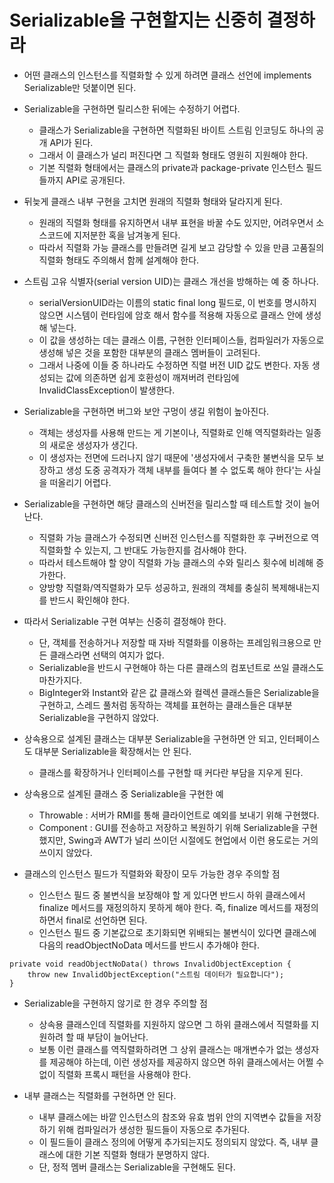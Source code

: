 # Serializable을 구현할지는 신중히 결정하라

* 어떤 클래스의 인스턴스를 직렬화할 수 있게 하려면 클래스 선언에 implements Serializable만 덧붙이면 된다.

* Serializable을 구현하면 릴리스한 뒤에는 수정하기 어렵다.
  * 클래스가 Serializable을 구현하면 직렬화된 바이트 스트림 인코딩도 하나의 공개 API가 된다.
  * 그래서 이 클래스가 널리 퍼진다면 그 직렬화 형태도 영원히 지원해야 한다.
  * 기본 직렬화 형태에서는 클래스의 private과 package-private 인스턴스 필드들까지 API로 공개된다.
  
* 뒤늦게 클래스 내부 구현을 고치면 원래의 직렬화 형태와 달라지게 된다.
  * 원래의 직렬화 형태를 유지하면서 내부 표현을 바꿀 수도 있지만, 어려우면서 소스코드에 지저분한 혹을 남겨놓게 된다.
  * 따라서 직렬화 가능 클래스를 만들려면 길게 보고 감당할 수 있을 만큼 고품질의 직렬화 형태도 주의해서 함께 설계해야 한다.
  
* 스트림 고유 식별자(serial version UID)는 클래스 개선을 방해하는 예 중 하나다.
  * serialVersionUID라는 이름의 static final long 필드로, 이 번호를 명시하지 않으면 시스템이 런타임에 암호 해서 함수를 적용해 자동으로 클래스 안에 생성해 넣는다.
  * 이 값을 생성하는 데는 클래스 이름, 구현한 인터페이스들, 컴파일러가 자동으로 생성해 넣은 것을 포함한 대부분의 클래스 멤버들이 고려된다.
  * 그래서 나중에 이들 중 하나라도 수정하면 직렬 버전 UID 값도 변한다. 자동 생성되는 값에 의존하면 쉽게 호환성이 깨져버려 런타임에 InvalidClassException이 발생한다.
  
* Serializable을 구현하면 버그와 보안 구멍이 생길 위험이 높아진다.
  * 객체는 생성자를 사용해 만드는 게 기본이나, 직렬화로 인해 역직렬화라는 일종의 새로운 생성자가 생긴다.
  * 이 생성자는 전면에 드러나지 않기 때문에 '생성자에서 구축한 불변식을 모두 보장하고 생성 도중 공격자가 객체 내부를 들여다 볼 수 없도록 해야 한다'는 사실을 떠올리기 어렵다.
  
* Serializable을 구현하면 해당 클래스의 신버전을 릴리스할 때 테스트할 것이 늘어난다.
  * 직렬화 가능 클래스가 수정되면 신버전 인스턴스를 직렬화한 후 구버전으로 역직렬화할 수 있는지, 그 반대도 가능한지를 검사해야 한다.
  * 따라서 테스트해야 할 양이 직렬화 가능 클래스의 수와 릴리스 횟수에 비례해 증가한다.
  * 양방향 직렬화/역직렬화가 모두 성공하고, 원래의 객체를 충실히 복제해내는지를 반드시 확인해야 한다.
  
* 따라서 Serializable 구현 여부는 신중히 결정해야 한다.
  * 단, 객체를 전송하거나 저장할 때 자바 직렬화를 이용하는 프레임워크용으로 만든 클래스라면 선택의 여지가 없다.
  * Serializable을 반드시 구현해야 하는 다른 클래스의 컴포넌트로 쓰일 클래스도 마찬가지다.
  * BigInteger와 Instant와 같은 값 클래스와 컬렉션 클래스들은 Serializable을 구현하고, 스레드 풀처럼 동작하는 객체를 표현하는 클래스들은 대부분 Serializable을 구현하지 않았다.
  
* 상속용으로 설계된 클래스는 대부분 Serializable을 구현하면 안 되고, 인터페이스도 대부분 Serializable을 확장해서는 안 된다.
  * 클래스를 확장하거나 인터페이스를 구현할 때 커다란 부담을 지우게 된다.
  
* 상속용으로 설계된 클래스 중 Serializable을 구현한 예
  * Throwable : 서버가 RMI를 통해 클라이언트로 예외를 보내기 위해 구현했다.
  * Component : GUI를 전송하고 저장하고 복원하기 위해 Serializable을 구현했지만, Swing과 AWT가 널리 쓰이던 시절에도 현업에서 이런 용도로는 거의 쓰이지 않았다.
  
* 클래스의 인스턴스 필드가 직렬화와 확장이 모두 가능한 경우 주의할 점
  * 인스턴스 필드 중 불변식을 보장해야 할 게 있다면 반드시 하위 클래스에서 finalize 메서드를 재정의하지 못하게 해야 한다. 즉, finalize 메서드를 재정의하면서 final로 선언하면 된다.
  * 인스턴스 필드 중 기본값으로 초기화되면 위배되는 불변식이 있다면 클래스에 다음의 readObjectNoData 메서드를 반드시 추가해야 한다.
  
```
private void readObjectNoData() throws InvalidObjectException {
    throw new InvalidObjectException("스트림 데이터가 필요합니다");
}
```

* Serializable을 구현하지 않기로 한 경우 주의할 점
  * 상속용 클래스인데 직렬화를 지원하지 않으면 그 하위 클래스에서 직렬화를 지원하려 할 때 부담이 늘어난다.
  * 보통 이런 클래스를 역직렬화하려면 그 상위 클래스는 매개변수가 없는 생성자를 제공해야 하는데, 이런 생성자를 제공하지 않으면 하위 클래스에서는 어쩔 수 없이 직렬화 프록시 패턴을 사용해야 한다.
  
* 내부 클래스는 직렬화를 구현하면 안 된다.
  * 내부 클래스에는 바깥 인스턴스의 참조와 유효 범위 안의 지역변수 값들을 저장하기 위해 컴파일러가 생성한 필드들이 자동으로 추가된다.
  * 이 필드들이 클래스 정의에 어떻게 추가되는지도 정의되지 않았다. 즉, 내부 클래스에 대한 기본 직렬화 형태가 분명하지 않다.
  * 단, 정적 멤버 클래스는 Serializable을 구현해도 된다.
  